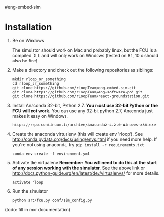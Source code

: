 #eng-embed-sim

# Installation

1. Be on Windows

    The simulator should work on Mac and probably linux, but the FCU is a compiled DLL and will only work on Windows (tested on 8.1, 10.x should also be fine)

2. Make a directory and check out the following repositories as siblings: 
    
    ```
    mkdir rloop_or_something
    cd rloop_or_something
    git clone https://github.com/rLoopTeam/eng-embed-sim.git
    git clone https://github.com/rLoopTeam/eng-software-pod.git
    git clone https://github.com/rLoopTeam/react-groundstation.git
    ```

3. Install Anaconda 32-bit, Python 2.7. __You must use 32-bit Python or the FCU will not work.__ You can use any 32-bit python 2.7, Anaconda just makes it easy on Windows. 

    ```
    https://repo.continuum.io/archive/Anaconda2-4.2.0-Windows-x86.exe
    ```

4. Create the anaconda virtualenv (this will create env 'rloop'). See http://conda.pydata.org/docs/using/envs.html if you need more help. 
    If you're not using anaconda, try ```pip install -r requirements.txt```
    ```
    conda env create -f environment.yml
    ```

5. Activate the virtualenv
__Remember: You will need to do this at the start of any session working with the simulator.__ See the above link or http://docs.python-guide.org/en/latest/dev/virtualenvs/ for more details.

    ```
    activate rloop
    ```

6. Run the simulator

    ```
    python src/fcu.py conf/sim_config.py
    ```

(todo: fill in mor documentation)